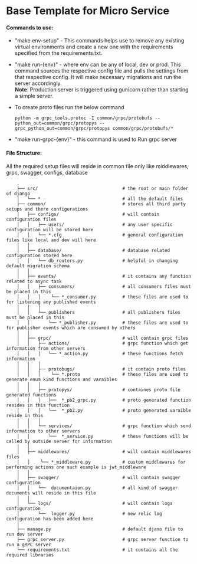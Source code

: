 # Base Template for Micro Service

#### Commands to use:

* "make env-setup" - This commands helps use to remove any existing virtual environments and create a new one with the 
  requirements specified from the requirements.txt.

* "make run-{env}" - where env can be any of local, dev or prod. This command sources the respective config file and 
  pulls the settings from that respective config. It will make necessary migrations and run the server accordingly. 
  <br>
__Note__: Production server is triggered using gunicorn rather than starting a simple server.

* To create proto files run the below command
  ```
  python -m grpc_tools.protoc -I common/grpc/protobufs --python_out=common/grpc/protopys --grpc_python_out=common/grpc/protopys common/grpc/protobufs/*
  ```

* "make run-grpc-{env}" - this command is used to Run grpc server

#### File Structure:

All the required setup files will reside in common file only like middlewares, grpc, swagger, configs, database 
```
    .
    ├── src/                                # the root or main folder of django
    │   └── *                               # all the default files
    ├── common/                             # stores all third party setups and there configurations
    │   ├── configs/                        # will contain configuration files
    │   │   ├── users/                      # any user specific configuration will be stored here   
    │   │   └── *.cfg                       # general configuration files like local and dev will here
    │   │
    │   ├── database/                       # database related configuration stored here
    │   │   └── db_routers.py               # helpful in changing default migration schema
    │   │
    │   ├── events/                         # it contains any function related to async task
    │   │   ├── consumers/                  # all consumers files must be placed in this
    │   │   │    └── *_consumer.py          # these files are used to for listening any published events
    │   │   │
    │   │   └── publishers                  # all publishers files must be placed in this
    │   │       └── *_publisher.py          # these files are used to for publisher events which are consumed by others
    │   │
    │   ├── grpc/                           # will contain grpc files
    │   │   ├── actions/                    # grpc function which get information from other servers
    │   │   │   └── *_action.py             # these functions fetch information
    │   │   │   
    │   │   ├── protobugs/                  # it contain proto files
    │   │   │    └── *.proto                # these files are used to generate enum kind functions and varaibles
    │   │   │
    │   │   ├── protopys/                   # containes proto file generated functions
    │   │   │   ├──  *_pb2_grpc.py          # proto generated function resides in this function
    │   │   │   └──  *_pb2.py               # proto generated varaible reside in this
    │   │   │
    │   │   └── services/                   # grpc function which send information to other servers
    │   │       └──  *_service.py           # these functions will be called by outside server for information
    │   │ 
    │   ├── middlewares/                    # will contain middlewares files
    │   │    └── *_middleware.py            # custom middlewares for performing actions one such example is jwt_middleware
    │   │
    │   ├── swagger/                        # will contain swagger configuration
    │   │   └──  documentaion.py            # all kind of swagger documents will reside in this file
    │   │
    │   └── logs/                           # will contain logs configuration
    │       └──  logger.py                  # new relic log configuration has been added here
    │   
    ├── manage.py                           # default djano file to run dev server
    ├── grpc_server.py                      # grpc server function to run a gRPC server
    └── requirements.txt                    # it contains all the required libraries
```
